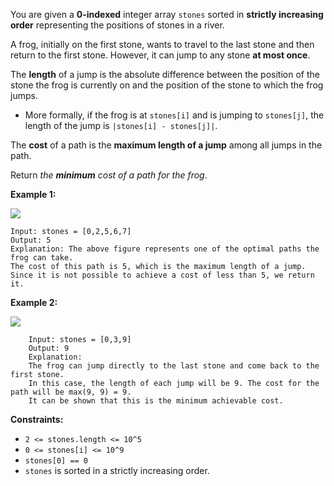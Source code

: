 You are given a **0-indexed** integer array `stones` sorted in **strictly increasing order** representing the positions of stones in a river.

A frog, initially on the first stone, wants to travel to the last stone and then return to the first stone. However, it can jump to any stone **at most once**.

The **length** of a jump is the absolute difference between the position of the stone the frog is currently on and the position of the stone to which the frog jumps.

- More formally, if the frog is at `stones[i]` and is jumping to `stones[j]`, the length of the jump is `|stones[i] - stones[j]|`.

The **cost** of a path is the **maximum length of a jump** among all jumps in the path.

Return _the **minimum** cost of a path for the frog_.

**Example 1:**

![](https://assets.leetcode.com/uploads/2022/11/14/example-1.png)

```
Input: stones = [0,2,5,6,7]
Output: 5
Explanation: The above figure represents one of the optimal paths the frog can take.
The cost of this path is 5, which is the maximum length of a jump.
Since it is not possible to achieve a cost of less than 5, we return it.
```

**Example 2:**

![](https://assets.leetcode.com/uploads/2022/11/14/example-2.png)

```
    Input: stones = [0,3,9]
    Output: 9
    Explanation:
    The frog can jump directly to the last stone and come back to the first stone.
    In this case, the length of each jump will be 9. The cost for the path will be max(9, 9) = 9.
    It can be shown that this is the minimum achievable cost.
```

**Constraints:**

- `2 <= stones.length <= 10^5`
- `0 <= stones[i] <= 10^9`
- `stones[0] == 0`
- `stones` is sorted in a strictly increasing order.
